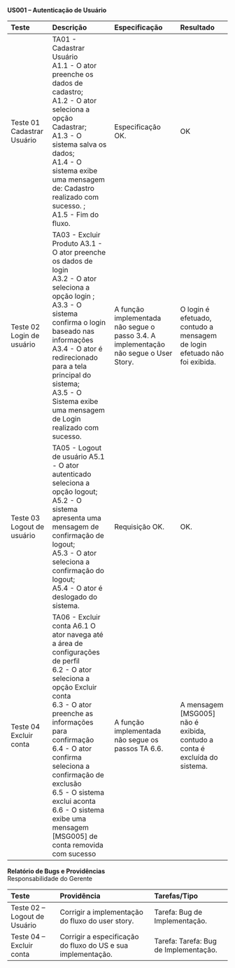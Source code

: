 **US001 – Autenticação de Usuário**

| Teste | Descrição | Especificação | Resultado |
| :---- | :---- | :---- | :---- |
| Teste 01 Cadastrar Usuário | TA01 \- Cadastrar Usuário 	<br> A1.1 \- O ator preenche os dados de cadastro; 			  <br> A1.2 - O ator seleciona a opção Cadastrar; 			 <br>A1.3 \- O sistema salva os dados; 			<br> A1.4 \- O sistema exibe uma mensagem de: Cadastro realizado com sucesso. ; <br> A1.5 \- Fim do fluxo. | Especificação OK. 		 | OK	 |
| Teste 02 Login de usuário | TA03 \- Excluir Produto 	 A3.1 \- O ator preenche os dados de login			 <br> A3.2 \- O ator seleciona a opção login ; <br> A3.3 \- O sistema confirma o login baseado nas informações 	 <br> A3.4 \- O ator é redirecionado para a tela principal do sistema; <br> A3.5 \- O Sistema exibe uma mensagem de Login realizado com sucesso.| A função implementada não segue o passo 3.4. A implementação não segue o User Story. 	 | O login é efetuado, contudo a mensagem de login efetuado não foi exibida. |
| Teste 03 Logout de usuário | TA05 \- Logout de usuário 			 A5.1 \- O ator autenticado seleciona a opção logout; <br> A5.2 \- O sistema apresenta uma mensagem de confirmação de logout; <br> A5.3 \- O ator seleciona a confirmação do logout; 			 <br> A5.4 \- O ator é deslogado do sistema.        | Requisição OK. | OK. |
| Teste 04 Excluir conta | TA06 \- Excluir conta            A6.1 O ator navega até a área de configurações de perfil  <br> 6.2 \- O ator seleciona a opção Excluir conta  <br> 6.3 \- O ator preenche as informações para confirmação     <br>6.4 \- O ator confirma seleciona a confirmação de exclusão   <br>6.5 \- O sistema exclui aconta <br> 6.6 \- O sistema exibe uma mensagem [MSG005] de conta removida com sucesso | A função implementada não segue os passos TA 6.6. | A mensagem [MSG005] não é exibida, contudo a conta é excluída do sistema.

**Relatório de Bugs e Providências**  
Responsabilidade do Gerente

| Teste | Providência | Tarefas/Tipo |
| :---- | :---- | :---- |
| Teste 02 – Logout de Usuário| Corrigir a implementação do fluxo do user story.	 | Tarefa: Bug de Implementação. |
| Teste 04 – Excluir conta | Corrigir a especificação do fluxo do US e sua implementação. | Tarefa:  Tarefa: Bug de Implementação. |

